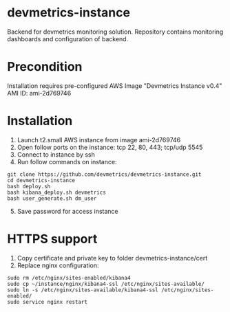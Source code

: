# devmetrics-instance
Backend for devmetrics monitoring solution. Repository contains monitoring dashboards and configuration of backend.

# Precondition
Installation requires pre-configured AWS Image "Devmetrics Instance v0.4" AMI ID: ami-2d769746 

# Installation
1. Launch t2.small AWS instance from image ami-2d769746
2. Open follow ports on the instance: tcp 22, 80, 443; tcp/udp 5545
3. Connect to instance by ssh
4. Run follow commands on instance:
```
git clone https://github.com/devmetrics/devmetrics-instance.git
cd devmetrics-instance
bash deploy.sh
bash kibana_deploy.sh devmetrics
bash user_generate.sh dm_user
```
5. Save password for access instance  

# HTTPS support
1. Copy certificate and private key to folder devmetrics-instance/cert
2. Replace nginx configuration: 
```
sudo rm /etc/nginx/sites-enabled/kibana4
sudo cp ~/instance/nginx/kibana4-ssl /etc/nginx/sites-available/
sudo ln -s /etc/nginx/sites-available/kibana4-ssl /etc/nginx/sites-enabled/
sudo service nginx restart
```
